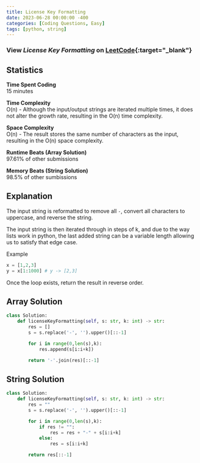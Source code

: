 ```yaml
---
title: License Key Formatting
date: 2023-06-28 00:00:00 -400
categories: [Coding Questions, Easy]
tags: [python, string]
---
```


### View *License Key Formatting* on [LeetCode](https://leetcode.com/problems/license-key-formatting/description/){:target="_blank"}  

## Statistics  

**Time Spent Coding**  
15 minutes

**Time Complexity**  
O(n) - Although the input/output strings are iterated multiple times, it does not alter the growth rate, resulting in the O(n) time complexity.

**Space Complexity**  
O(n) - The result stores the same number of characters as the input, resulting in the O(n) space complexity.

**Runtime Beats (Array Solution)**  
97.61% of other submissions  

**Memory Beats (String Solution)**  
98.5% of other sumbissions  

## Explanation  
The input string is reformatted to remove all `-`, convert all characters to uppercase, and reverse the string.

The input string is then iterated through in steps of k, and due to the way lists work in python, the last added string can be a variable length allowing us to satisfy that edge case. 

Example
```python
x = [1,2,3]
y = x[1:1000] # y -> [2,3]
```

Once the loop exists, return the result in reverse order.

## Array Solution  

```python
class Solution:
    def licenseKeyFormatting(self, s: str, k: int) -> str:
        res = []
        s = s.replace('-', '').upper()[::-1]

        for i in range(0,len(s),k):
            res.append(s[i:i+k])

        return '-'.join(res)[::-1]
```

## String Solution  

```python
class Solution:
    def licenseKeyFormatting(self, s: str, k: int) -> str:
        res = ""
        s = s.replace('-', '').upper()[::-1]

        for i in range(0,len(s),k):
            if res != "":
                res = res + "-" + s[i:i+k]
            else:
                res = s[i:i+k]

        return res[::-1]
```